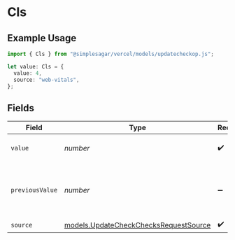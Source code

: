# Cls

## Example Usage

```typescript
import { Cls } from "@simplesagar/vercel/models/updatecheckop.js";

let value: Cls = {
  value: 4,
  source: "web-vitals",
};
```

## Fields

| Field                                                                                | Type                                                                                 | Required                                                                             | Description                                                                          | Example                                                                              |
| ------------------------------------------------------------------------------------ | ------------------------------------------------------------------------------------ | ------------------------------------------------------------------------------------ | ------------------------------------------------------------------------------------ | ------------------------------------------------------------------------------------ |
| `value`                                                                              | *number*                                                                             | :heavy_check_mark:                                                                   | Cumulative Layout Shift value                                                        | 4                                                                                    |
| `previousValue`                                                                      | *number*                                                                             | :heavy_minus_sign:                                                                   | Previous Cumulative Layout Shift value to display a delta                            | 2                                                                                    |
| `source`                                                                             | [models.UpdateCheckChecksRequestSource](../models/updatecheckchecksrequestsource.md) | :heavy_check_mark:                                                                   | N/A                                                                                  |                                                                                      |
